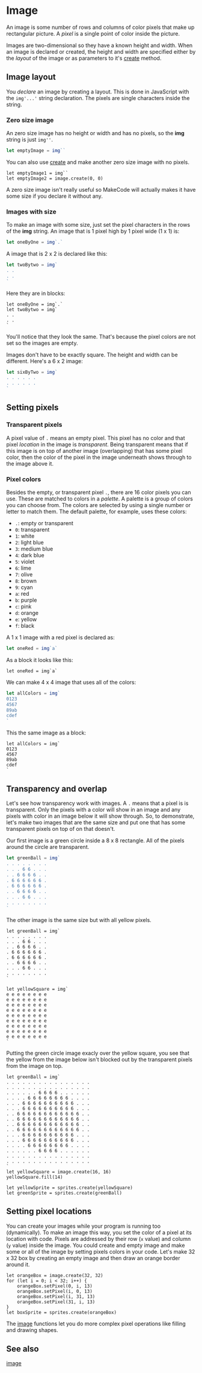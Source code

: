 # Image

An image is some number of rows and columns of color pixels that make up rectangular picture. A _pixel_ is a single point of color inside the picture.

Images are two-dimensional so they have a known height and width. When an image is declared or created, the height and width are specified either by the _layout_ of the image or as parameters to it's [create](/reference/image/create) method.

## Image layout

You _declare_ an image by creating a layout. This is done in JavaScript with the ``img'...'`` string declaration. The pixels are single characters inside the string.

### Zero size image

An zero size image has no height or width and has no pixels, so the **img** string is just ``img''``.

```typescript
let emptyImage = img``
```

You can also use [create](/reference/image/create) and make another zero size image with no pixels.

```blocks
let emptyImage1 = img``
let emptyImage2 = image.create(0, 0)
```

A zero size image isn't really useful so MakeCode will actually makes it have some size if you declare it without any.

### Images with size

To make an image with some size, just set the pixel characters in the rows of the **img** string. An image that is 1 pixel high by 1 pixel wide (1 x 1) is:

```typescript
let oneByOne = img`.`
```

A image that is 2 x 2 is declared like this:

```typescript
let twoBytwo = img`
. .
. .
`
```

Here they are in blocks:

```blocks
let oneByOne = img`.`
let twoBytwo = img`
. .
. .
`
```

You'll notice that they look the same. That's because the pixel colors are not set so the images are empty.

Images don't have to be exactly square. The height and width can be different. Here's a 6 x 2 image:

```typescript
let sixByTwo = img`
. . . . . .
. . . . . .
`
```

## Setting pixels

### Transparent pixels

A pixel value of `.` means an empty pixel. This pixel has no color and that pixel _location_ in the image is _transparent_. Being transparent means that if this image is on top of another image (overlapping) that has some pixel color, then the color of the pixel in the image underneath shows through to the image above it.

### Pixel colors

Besides the empty, or transparent pixel `.`, there are 16 color pixels you can use. These are matched to colors in a _palette_. A palette is a group of colors you can choose from. The colors are selected by using a single number or letter to match them. The default palette, for example, uses these colors:

* `.`: empty or transparent
* `0`: transparent
* `1`: white
* `2`: light blue
* `3`: medium blue
* `4`: dark blue
* `5`: violet
* `6`: lime
* `7`: olive
* `8`: brown
* `9`: cyan
* `a`: red
* `b`: purple
* `c`: pink
* `d`: orange
* `e`: yellow
* `f`: black

A 1 x 1 image with a red pixel is declared as:

```typescript
let oneRed = img`a`
```

As a block it looks like this:

```block
let oneRed = img`a`
```

We can make 4 x 4 image that uses all of the colors:

```typescript
let allColors = img`
0123
4567
89ab
cdef
`
```
This the same image as a block:

```block
let allColors = img`
0123
4567
89ab
cdef
`
```

## Transparency and overlap

Let's see how transparency work with images. A `.` means that a pixel is is transparent. Only the pixels with a color will show in an image and any pixels with color in an image below it will show through. So, to demonstrate, let's make two images that are the same size and put one that has some transparent pixels on top of on that doesn't.

Our first image is a green circle inside a 8 x 8 rectangle. All of the pixels around the circle are transparent.

```typescript
let greenBall = img`
. . . . . . . .
. . . 6 6 . . .
. . 6 6 6 6 . .
. 6 6 6 6 6 6 .
. 6 6 6 6 6 6 .
. . 6 6 6 6 . .
. . . 6 6 . . .
. . . . . . . .
`
```

The other image is the same size but with all yellow pixels.

```blocks
let greenBall = img`
. . . . . . . .
. . . 6 6 . . .
. . 6 6 6 6 . .
. 6 6 6 6 6 6 .
. 6 6 6 6 6 6 .
. . 6 6 6 6 . .
. . . 6 6 . . .
. . . . . . . .
`

let yellowSquare = img`
e e e e e e e e
e e e e e e e e
e e e e e e e e
e e e e e e e e
e e e e e e e e
e e e e e e e e
e e e e e e e e
e e e e e e e e
e e e e e e e e
`
```

Putting the green circle image exacly over the yellow square, you see that the yellow from the image below isn't blocked out by the transparent pixels from the image on top.

```sim
let greenBall = img`
. . . . . . . . . . . . . . . . 
. . . . . . . . . . . . . . . . 
. . . . . . 6 6 6 6 . . . . . . 
. . . . 6 6 6 6 6 6 6 6 . . . . 
. . . 6 6 6 6 6 6 6 6 6 6 . . . 
. . . 6 6 6 6 6 6 6 6 6 6 . . . 
. . 6 6 6 6 6 6 6 6 6 6 6 6 . . 
. . 6 6 6 6 6 6 6 6 6 6 6 6 . . 
. . 6 6 6 6 6 6 6 6 6 6 6 6 . . 
. . 6 6 6 6 6 6 6 6 6 6 6 6 . . 
. . . 6 6 6 6 6 6 6 6 6 6 . . . 
. . . 6 6 6 6 6 6 6 6 6 6 . . . 
. . . . 6 6 6 6 6 6 6 6 . . . . 
. . . . . . 6 6 6 6 . . . . . . 
. . . . . . . . . . . . . . . . 
. . . . . . . . . . . . . . . . 
`
let yellowSquare = image.create(16, 16)
yellowSquare.fill(14)

let yellowSprite = sprites.create(yellowSquare)
let greenSprite = sprites.create(greenBall)
```

## Setting pixel locations

You can create your images while your program is running too (dynamically). To make an image this way, you set the color of a pixel at its location with code. Pixels are addressed by their row (``x`` value) and column (``y`` value) inside the image. You could create and empty image and make some or all of the image by setting pixels colors in your code. Let's make 32 x 32 box by creating an empty image and then draw an orange border around it.

```blocks
let orangeBox = image.create(32, 32)
for (let i = 0; i < 32; i++) {
    orangeBox.setPixel(0, i, 13)
    orangeBox.setPixel(i, 0, 13)
    orangeBox.setPixel(i, 31, 13)
    orangeBox.setPixel(31, i, 13)
}
let boxSprite = sprites.create(orangeBox)
```

The [image](/reference/image) functions let you do more complex pixel operations like filling and drawing shapes.

## See also

[image](/reference/image)